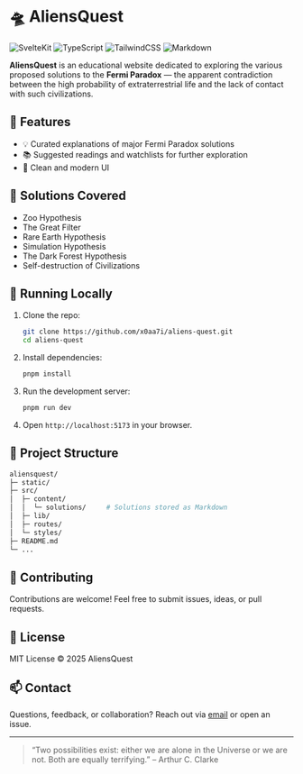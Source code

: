 # 🛸 AliensQuest

![SvelteKit](https://img.shields.io/badge/SvelteKit-23272f.svg?logo=svelte&logoColor=f1413d)
![TypeScript](https://img.shields.io/badge/TypeScript-23272f.svg?style=flat&logo=typescript&logoColor=358ef1)
![TailwindCSS](https://img.shields.io/badge/TailwindCSS-23272f.svg?style=flat&logo=tailwind-css&logoColor=38bdf8)
![Markdown](https://img.shields.io/badge/Markdown-23272f?style=flat&logo=markdown&logoColor=white)

**AliensQuest** is an educational website dedicated to exploring the various proposed solutions to the **Fermi Paradox** — the apparent contradiction between the high probability of extraterrestrial life and the lack of contact with such civilizations.

## 🚀 Features

- 💡 Curated explanations of major Fermi Paradox solutions
- 📚 Suggested readings and watchlists for further exploration
- 🎨 Clean and modern UI

## 🌌 Solutions Covered

- Zoo Hypothesis
- The Great Filter
- Rare Earth Hypothesis
- Simulation Hypothesis
- The Dark Forest Hypothesis
- Self-destruction of Civilizations

## 🧪 Running Locally

1. Clone the repo:

   ```bash
   git clone https://github.com/x0aa7i/aliens-quest.git
   cd aliens-quest
   ```

2. Install dependencies:

   ```bash
   pnpm install
   ```

3. Run the development server:

   ```bash
   pnpm run dev
   ```

4. Open `http://localhost:5173` in your browser.

## 📂 Project Structure

```bash
aliensquest/
├─ static/
├─ src/
│  ├─ content/
│  │  └─ solutions/     # Solutions stored as Markdown
│  ├─ lib/
│  ├─ routes/
│  └─ styles/
├─ README.md
└─ ...
```

## 🤝 Contributing

Contributions are welcome! Feel free to submit issues, ideas, or pull requests.

## 📜 License

MIT License © 2025 AliensQuest

## 📫 Contact

Questions, feedback, or collaboration? Reach out via [email](mailto:contact.achak@email.com) or open an issue.

---

> “Two possibilities exist: either we are alone in the Universe or we are not. Both are equally terrifying.”
> – Arthur C. Clarke
